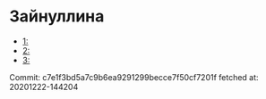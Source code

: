 # Зайнуллина
- [1: ](1.md)
- [2: ](2.md)
- [3: ](3.md)

Commit: c7e1f3bd5a7c9b6ea9291299becce7f50cf7201f
 fetched at: 20201222-144204
